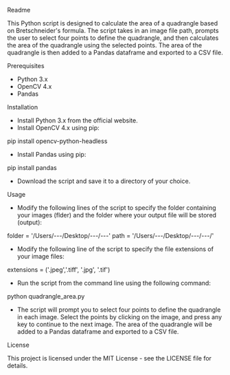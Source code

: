 Readme

This Python script is designed to calculate the area of a quadrangle based on Bretschneider's formula. The script takes in an image file path, prompts the user to select four points to define the quadrangle, and then calculates the area of the quadrangle using the selected points. The area of the quadrangle is then added to a Pandas dataframe and exported to a CSV file.

Prerequisites
-   Python 3.x
-   OpenCV 4.x
-   Pandas

Installation
-   Install Python 3.x from the official website.
-   Install OpenCV 4.x using pip:

pip install opencv-python-headless

-   Install Pandas using pip:

pip install pandas

-   Download the script and save it to a directory of your choice.

Usage
-   Modify the following lines of the script to specify the folder containing your images (flder) and the folder where your output file will be stored (output):

folder = '/Users/---/Desktop/---/---' 
path = '/Users/---/Desktop/---/---/'

-   Modify the following line of the script to specify the file extensions of your image files:

extensions = ('.jpeg','.tiff', '.jpg', '.tif')

-   Run the script from the command line using the following command:

python quadrangle_area.py

- The script will prompt you to select four points to define the quadrangle in each image. Select the points by clicking on the image, and press any key to continue to the next image. The area of the quadrangle will be added to a Pandas dataframe and exported to a CSV file.

License

This project is licensed under the MIT License - see the LICENSE file for details.
